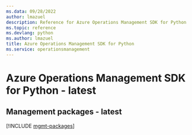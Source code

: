 ```yaml
---
ms.data: 09/28/2022
author: lmazuel
description: Reference for Azure Operations Management SDK for Python
ms.topic: reference
ms.devlang: python
ms.author: lmazuel
title: Azure Operations Management SDK for Python
ms.service: operationsmanagement
---
```

# Azure Operations Management SDK for Python - latest

## Management packages - latest
[!INCLUDE [mgmt-packages](operations-management-mgmt-index.md)]